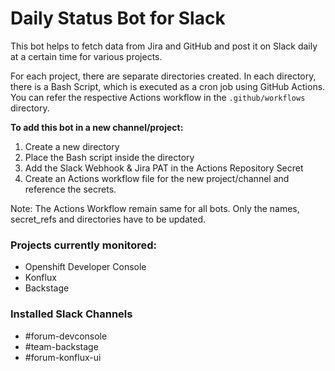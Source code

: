 # Daily Status Bot for Slack

This bot helps to fetch data from Jira and GitHub and post it on Slack daily at a certain time for various projects.

For each project, there are separate directories created. In each directory, there is a Bash Script, which is executed as a cron job using GitHub Actions. You can refer the respective Actions workflow in the `.github/workflows` directory.

**To add this bot in a new channel/project:**
1. Create a new directory
2. Place the Bash script inside the directory
3. Add the Slack Webhook & Jira PAT in the Actions Repository Secret
4. Create an Actions workflow file for the new project/channel and reference the secrets. 

Note: The Actions Workflow remain same for all bots. Only the names, secret_refs and directories have to be updated.

### Projects currently monitored:
- Openshift Developer Console
- Konflux
- Backstage

### Installed Slack Channels

- #forum-devconsole
- #team-backstage 
- #forum-konflux-ui 




